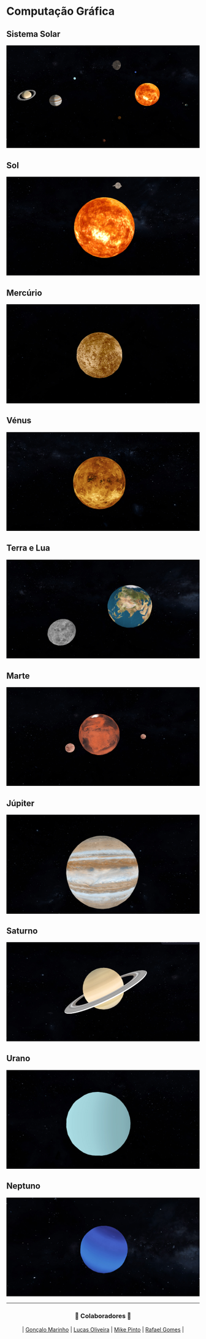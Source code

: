 # Computação Gráfica

## Sistema Solar
![Sistema](https://github.com/RafaGomes1/CG/blob/main/images/solarSystemComLuz.png?raw=true)

## Sol
![Sol](https://github.com/RafaGomes1/CG/blob/main/images/sol.png?raw=true)

## Mercúrio
![Mercúrio](https://github.com/RafaGomes1/CG/blob/main/images/Mercurio.png?raw=true)

## Vénus
![Vénus](https://github.com/RafaGomes1/CG/blob/main/images/Venus.png?raw=true)

## Terra e Lua
![Terra](https://github.com/RafaGomes1/CG/blob/main/images/TerraELua.png?raw=true)

## Marte
![Marte](https://github.com/RafaGomes1/CG/blob/main/images/Marte.png?raw=true)

## Júpiter
![Júpiter](https://github.com/RafaGomes1/CG/blob/main/images/Jupiter.png?raw=true)

## Saturno
![Saturno](https://github.com/RafaGomes1/CG/blob/main/images/Saturno.png?raw=true)

## Urano
![Urano](https://github.com/RafaGomes1/CG/blob/main/images/Urano.png?raw=true)

## Neptuno
![Neptuno](https://github.com/RafaGomes1/CG/blob/main/images/Neptuno.png?raw=true)

---

<h3 align="center">🚀 Colaboradores 🚀</h3>

<div align="center">

| [Gonçalo Marinho](https://github.com/gmarinhog165) | [Lucas Oliveira](https://github.com/LucasOli20) | [Mike Pinto](https://github.com/mrmikept) | [Rafael Gomes](https://github.com/RafaGomes1) |

</div>
